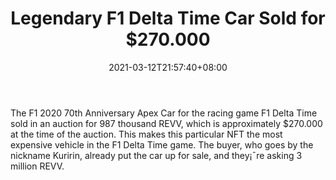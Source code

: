 ﻿---
title: "Legendary F1 Delta Time Car Sold for $270.000"
date: 2021-03-12T21:57:40+08:00
lastmod: 2021-03-12T16:45:40+08:00
draft: false
authors: ["Dermot"]
description: "The F1 2020 70th Anniversary Apex Car for the racing game F1 Delta Time sold in an auction for 987 thousand REVV, which is approximately $270.000 at the time of the auction. This makes this particular NFT the most expensive vehicle in the F1 Delta Time game. The buyer, who goes by the nickname Kuririn, already put the car up for sale, and they¡¯re asking 3 million REVV."
featuredImage: "legendary-f1-delta-time-car-sold-for-270-000.png"
tags: ["Virtual World","Play to Earn"]
categories: ["news"]
news: ["Virtual World"]
weight: 
lightgallery: true
pinned: false
recommend: false
recommend1: false
---

The F1 2020 70th Anniversary Apex Car for the racing game F1 Delta Time sold in an auction for 987 thousand REVV, which is approximately $270.000 at the time of the auction. This makes this particular NFT the most expensive vehicle in the F1 Delta Time game. The buyer, who goes by the nickname Kuririn, already put the car up for sale, and they¡¯re asking 3 million REVV.

<!--more-->


